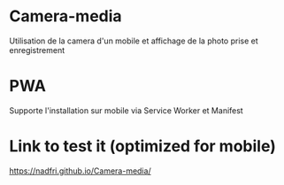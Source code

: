 # Camera-media
Utilisation de la camera d'un mobile et affichage de la photo prise et enregistrement

# PWA
Supporte l'installation sur mobile via Service Worker et Manifest

# Link to test it (optimized for mobile)
https://nadfri.github.io/Camera-media/
